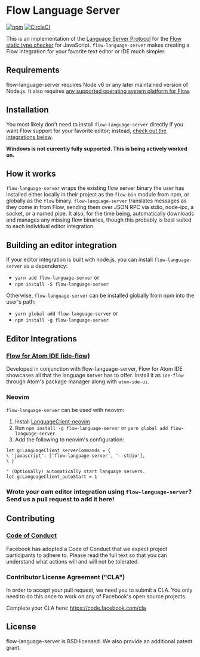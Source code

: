 # Flow Language Server

[![npm](https://img.shields.io/npm/v/flow-language-server.svg)](https://www.npmjs.com/package/flow-language-server) [![CircleCI](https://circleci.com/gh/flowtype/flow-language-server/tree/master.svg?style=shield&circle-token=58418cffe1efc61717f814506b22d443904db15d)](https://circleci.com/gh/flowtype/flow-language-server/tree/master)

This is an implementation of the [Language Server Protocol](https://github.com/Microsoft/language-server-protocol/) for the [Flow static type checker](https://flow.org/) for JavaScript. `flow-language-server` makes creating a Flow integration for your favorite text editor or IDE much simpler.

## Requirements
flow-language-server requires Node v6 or any later maintained version of Node.js.
It also requires [any supported operating system platform for Flow](https://github.com/facebook/flow/#requirements).

## Installation
You most likely don't need to install `flow-language-server` directly if you want Flow support for your favorite editor; instead, [check out the integrations below](#editor-integrations).

**Windows is not currently fully supported. This is being actively worked on.**

## How it works
`flow-language-server` wraps the existing flow server binary the user has installed either locally in their project as the `flow-bin` module from npm, or globally as the `flow` binary. `flow-language-server` translates messages as they come in from Flow, sending them over JSON RPC via stdio, node-ipc, a socket, or a named pipe. It also, for the time being, automatically downloads and manages any missing flow binaries, though this probably is best suited to each individual editor integration.

## Building an editor integration
If your editor integration is built with node.js, you can install `flow-language-server` as a dependency:
* `yarn add flow-language-server` or
* `npm install -S flow-language-server`

Otherwise, `flow-language-server` can be installed globally from npm into the user's path:
* `yarn global add flow-language-server` or
* `npm install -g flow-language-server`

## Editor Integrations

### [Flow for Atom IDE (ide-flow)](https://github.com/flowtype/ide-flow/)
Developed in conjunction with flow-language-server, Flow for Atom IDE showcases all that the language server has to offer. Install it as `ide-flow` through Atom's package manager along with `atom-ide-ui`.

### Neovim
`flow-language-server` can be used with neovim:
1. Install [LanguageClient-neovim](https://github.com/autozimu/LanguageClient-neovim)
2. Run `npm install -g flow-language-server` or `yarn global add flow-language-server`
3. Add the following to neovim's configuration:

```
let g:LanguageClient_serverCommands = {
\ 'javascript': ['flow-language-server', '--stdio'],
\ }

" (Optionally) automatically start language servers.
let g:LanguageClient_autoStart = 1
```

### Wrote your own editor integration using `flow-language-server`? Send us a pull request to add it here!

## Contributing

### [Code of Conduct](https://code.facebook.com/codeofconduct)
Facebook has adopted a Code of Conduct that we expect project participants to adhere to. Please read the full text so that you can understand what actions will and will not be tolerated.

### Contributor License Agreement ("CLA")
In order to accept your pull request, we need you to submit a CLA. You only need
to do this once to work on any of Facebook's open source projects.

Complete your CLA here: <https://code.facebook.com/cla>

## License
flow-language-server is BSD licensed. We also provide an additional patent grant.
